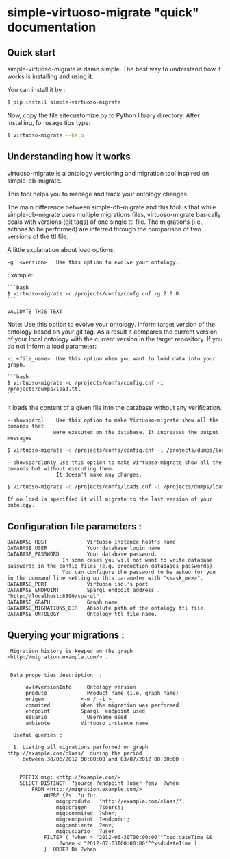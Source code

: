 # simple-virtuoso-migrate "quick" documentation 


## Quick start

simple-virtuoso-migrate is damn simple. The best way to understand how it works is installing and using it.

You can install it by :

```bash
$ pip install simple-virtuoso-migrate
```

Now, copy the file sitecustomize.py to Python library directory. After installing, for usage tips type:

```bash
$ virtuoso-migrate --help
```

## Understanding how it works

virtuoso-migrate is a ontology versioning and migration tool inspired on simple-db-migrate.

This tool helps you to manage and track your ontology changes.

The main difference between simple-db-migrate and this tool is that while simple-db-migrate uses multiple migrations files, virtuoso-migrate basically deals with versions (git tags) of one single ttl file. The migrations (i.e.,  actions to be performed) are inferred through the comparison of two versions of the ttl file.

A little explanation about load options:

    -g  <version>   Use this option to evolve your ontology.

Example:

    ```bash
    $ virtuoso-migrate -c /projects/confs/confg.cnf -g 2.0.0
    ```

```python
VALIDATE THIS TEXT
```

Note: Use this option to evolve your ontology. Inform target version of the ontology based on your git tag.
As a result it compares the current version of your local ontology with the current version in the target repository.
If you do not inform a load parameter:

    -i <file_name>  Use this option when you want to load data into your graph.

    ```bash
    $ virtuoso-migrate -c /projects/confs/config.cnf -i /projects/dumps/load.ttl
    ```

It loads the content of a given file into the database without any verification.


    --showsparql    Use this option to make Virtuoso-migrate show all the comands that
                   were executed on the database. It increases the output messages

```bash
$ virtuoso-migrate -c /projects/confs/config.cnf -i /projects/dumps/load.ttl --showsparql
```

    --showsparqlonly Use this option to make Virtuoso-migrate show all the comands but without executing them.
                    It doesn't make any changes.

```bash
$ virtuoso-migrate -c /projects/confs/loads.cnf -i /projects/dumps/loads.ttl --showsparqlonly
```

    If no load is specified it will migrate to the last version of your ontology.

## Configuration file parameters :

    DATABASE_HOST             Virtuoso instance host's name
    DATABASE_USER             Your database login name
    DATABASE_PASSWORD         Your database password.
		              In some cases you will not want to write database passwords in the config files (e.g. production databases passwords).
		              You can configure the password to be asked for you in the command line setting up this parameter with "<<ask_me>>".
    DATABASE_PORT             Virtuoso isql's port
    DATABASE_ENDPOINT         Sparql endpoit address . "http://localhost:8890/sparql"
    DATABASE_GRAPH            Graph name
    DATABASE_MIGRATIONS_DIR   Absolute path of the ontology ttl file.
    DATABASE_ONTOLOGY         Ontology ttl file name.


## Querying your migrations :

     Migration history is keeped on the graph <http://migration.example.com/> .


     Data properties description  :

          owl#versionInfo	  Ontology version
          produto	          Product name (i.e, graph name) 
          origem            <-m / -i >
          commited	        When the migration was performed 
          endpoint          Sparql 	endpoint used 
          usuario	          Username used 
          ambiente	        Virtuoso instance name

      Useful queries :

      1. Listing all migrations performed on graph http://example.com/class/  during the period
         between 30/06/2012 00:00:00 and 03/07/2012 00:00:00 :


		PREFIX mig: <http://example.com/>
		SELECT DISTINCT  ?source ?endpoint ?user ?env  ?when 
			FROM <http://migration.example.com/> 
				WHERE {?s  ?p ?o;
					mig:produto   'http://example.com/class/';
					mig:origen    ?source;
					mig:commited  ?when;
					mig:endpoint  ?endpoint;
					mig:ambiente  ?env;
					mig:usuario   ?user.
				FILTER ( ?when > "2012-06-30T00:00:00"^^xsd:dateTime && 
					 ?when < "2012-07-03T00:00:00"^^xsd:dateTime ).
				}  ORDER BY ?when
